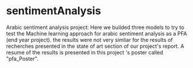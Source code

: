 # sentimentAnalysis
Arabic sentiment analysis project: 
Here we builded three models to try to test the Machine learning approach for arabic sentiment analysis as a PFA (end year project).
the results were not very simliar for the results of recherches presented in the state of art section of our project's report. 
A resume of the results is presented in this project 's poster called "pfa_Poster".
